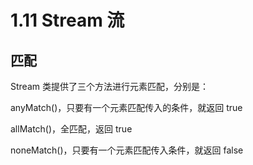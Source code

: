 # 1.11 Stream 流

## 匹配

Stream 类提供了三个方法进行元素匹配，分别是：

anyMatch()，只要有一个元素匹配传入的条件，就返回 true

allMatch()，全匹配，返回 true

noneMatch()，只要有一个元素匹配传入条件，就返回 false